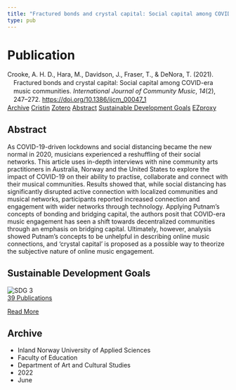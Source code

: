 ```yaml
---
title: "Fractured bonds and crystal capital: Social capital among COVID-era music communities"
type: pub
---
```

<h1>Publication</h1>
<article id="csl-bib-container-V5GS6P93" class="csl-bib-container">
  <div class="csl-bib-body" style="line-height: 1.35; padding-left: 1em; text-indent:-1em;">
  <div class="csl-entry">Crooke, A. H. D., Hara, M., Davidson, J., Fraser, T., &amp; DeNora, T. (2021). Fractured bonds and crystal capital: Social capital among COVID-era music communities. <i>International Journal of Community Music</i>, <i>14</i>(2), 247&#x2013;272. <a href="https://doi.org/10.1386/ijcm_00047_1">https://doi.org/10.1386/ijcm_00047_1</a></div>
</div>
  <div class="csl-bib-buttons">
    <a href="#taxonomy-article-V5GS6P93" class="csl-bib-button">Archive</a>
    <a href="https://app.cristin.no/results/show.jsf?id=2031426" alt="Cristin URL" class="csl-bib-button">Cristin</a>
    <a href="http://zotero.org/groups/5022929/items/V5GS6P93" alt="Zotero URL" class="csl-bib-button">Zotero</a>
    <a href="#abstract-article-V5GS6P93" class="csl-bib-button">Abstract</a>
    <a href="#sdg-article-V5GS6P93" class="csl-bib-button">Sustainable Development Goals</a>
    <a href="http://ezproxy.inn.no/login?url=https://doi.org/10.1386/ijcm_00047_1" class="csl-bib-button">EZproxy</a>
  </div>
  <div id="csl-bib-meta-container-V5GS6P93"></div>
</article>
<div id="csl-bib-meta-V5GS6P93" class="csl-bib-meta">
  <article id="abstract-article-V5GS6P93" class="abstract-article">
    <h1>Abstract</h1>
    As COVID-19-driven lockdowns and social distancing became the new normal in 2020, musicians experienced a reshuffling of their social networks. This article uses in-depth interviews with nine community arts practitioners in Australia, Norway and the United States to explore the impact of COVID-19 on their ability to practise, collaborate and connect with their musical communities. Results showed that, while social distancing has significantly disrupted active connection with localized communities and musical networks, participants reported increased connection and engagement with wider networks through technology. Applying Putnam’s concepts of bonding and bridging capital, the authors posit that COVID-era music engagement has seen a shift towards decentralized communities through an emphasis on bridging capital. Ultimately, however, analysis showed Putnam’s concepts to be unhelpful in describing online music connections, and ‘crystal capital’ is proposed as a possible way to theorize the subjective nature of online music engagement.
  </article>
  <article id="sdg-article-V5GS6P93" class="sdg-article">
    <h1>Sustainable Development Goals</h1>
    <div class="sdg-container"><div id="sdg3" class="sdg">
<img src="{{< params subfolder >}}images/sdg/sdg03_en.png" class="image" alt="SDG 3">
<div class="sdg-overlay">
<a href="{{< params subfolder >}}en/archive/?sdg=3#archive" class="sdg-publication-count"><span>39</span> Publications</a>
<p><a href="https://sdgs.un.org/goals/goal3" class="sdg-read-more">Read More</a></p>
</div>
</div></div>
  </article>
  <article id="taxonomy-article-V5GS6P93" class="taxonomy-article">
    <h1>Archive</h1>
    <ul>
      <li>Inland Norway University of Applied Sciences</li>
      <li>Faculty of Education</li>
      <li>Department of Art and Cultural Studies</li>
      <li>2022</li>
      <li>June</li>
    </ul>
  </article>
</div>
